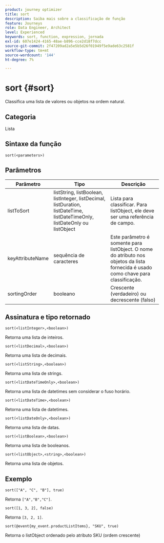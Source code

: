 ```yaml
---
product: journey optimizer
title: sort
description: Saiba mais sobre a classificação de função
feature: Journeys
role: Data Engineer, Architect
level: Experienced
keywords: sort, function, expression, jornada
exl-id: 607e1424-4165-48ae-b896-cce2d18f7dcc
source-git-commit: 2f47209ad2a5e5b5d26f01949f5e9ade63c2581f
workflow-type: tm+mt
source-wordcount: '144'
ht-degree: 7%

---
```


# sort {#sort}

Classifica uma lista de valores ou objetos na ordem natural.

## Categoria

Lista

## Sintaxe da função

`sort(<parameters>)`

## Parâmetros

| Parâmetro | Tipo | Descrição |
|-----------|------------------|------------------|
| listToSort | listString, listBoolean, listInteger, listDecimal, listDuration, listDateTime, listDateTimeOnly, listDateOnly ou listObject | Lista para classificar. Para listObject, ele deve ser uma referência de campo. |
| keyAttributeName | sequência de caracteres | Este parâmetro é somente para listObject. O nome do atributo nos objetos da lista fornecida é usado como chave para classificação. |
| sortingOrder | booleano | Crescente (verdadeiro) ou decrescente (falso) |

## Assinatura e tipo retornado

`sort(<listInteger>,<boolean>)`

Retorna uma lista de inteiros.

`sort(<listDecimal>,<boolean>)`

Retorna uma lista de decimais.

`sort(<listString>,<boolean>)`

Retorna uma lista de strings.

`sort(<listDateTimeOnly>,<boolean>)`

Retorna uma lista de datetimes sem considerar o fuso horário.

`sort(<listDateTime>,<boolean>)`

Retorna uma lista de datetimes.

`sort(<listDateOnly>,<boolean>)`

Retorna uma lista de datas.

`sort(<listBoolean>,<boolean>)`

Retorna uma lista de booleanos.

`sort(<listObject>,<string>,<boolean>)`

Retorna uma lista de objetos.

## Exemplo

`sort(["A", "C", "B"], true)`

Retorna `["A","B","C"]`.

`sort([1, 3, 2], false)`

Retorna `[3, 2, 1]`.

`sort(@event{my_event.productListItems}, "SKU", true)`

Retorna o listObject ordenado pelo atributo SKU (ordem crescente)

